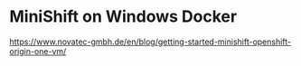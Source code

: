 
# MiniShift on Windows Docker

https://www.novatec-gmbh.de/en/blog/getting-started-minishift-openshift-origin-one-vm/


